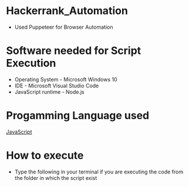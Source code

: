 # Hackerrank_Automation
- Used Puppeteer for Browser Automation

# Software needed for Script Execution
- Operating System - Microsoft Windows 10
- IDE - Microsoft Visual Studio Code
- JavaScript runtime - Node.js

# Progamming Language used
[JavaScript](https://www.w3schools.com/js/DEFAULT.asp)


# How to execute
- Type the following in your terminal if you are executing the code from the folder in which the script exist


